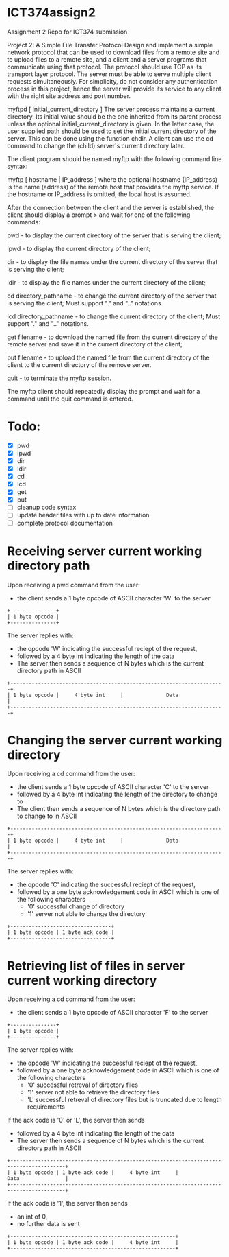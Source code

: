 # ICT374assign2
Assignment 2 Repo for ICT374 submission

Project 2: A Simple File Transfer Protocol
Design and implement a simple network protocol that can be used to download files from a remote site and to upload files to a remote site, and a client and a server programs that communicate using that protocol. The protocol should use TCP as its transport layer protocol. The server must be able to serve multiple client requests simultaneously. For simplicity, do not consider any authentication process in this project, hence the server will provide its service to any client with the right site address and port number.

myftpd [ initial_current_directory ]
The server process maintains a current directory. Its initial value should be the one inherited from its parent process unless the optional initial_current_directory is given. In the latter case, the user supplied path should be used to set the initial current directory of the server. This can be done using the function chdir. A client can use the cd command to change the (child) server's current directory later.

The client program should be named myftp with the following command line syntax:

myftp [ hostname | IP_address ]
where the optional hostname (IP_address) is the name (address) of the remote host that provides the myftp service. If the hostname or IP_address is omitted, the local host is assumed.

After the connection between the client and the server is established, the client should display a prompt > and wait for one of the following commands:

pwd - to display the current directory of the server that is serving the client;

lpwd - to display the current directory of the client;

dir - to display the file names under the current directory of the server that is serving the client;

ldir - to display the file names under the current directory of the client;

cd directory_pathname - to change the current directory of the server that is serving the client; Must support "." and ".." notations.

lcd directory_pathname - to change the current directory of the client; Must support "." and ".." notations.

get filename - to download the named file from the current directory of the remote server and save it in the current directory of the client;

put filename - to upload the named file from the current directory of the client to the current directory of the remove server.

quit - to terminate the myftp session.

The myftp client should repeatedly display the prompt and wait for a command until the quit command is entered.

# Todo:
- [x] pwd
- [x] lpwd
- [x] dir
- [x] ldir
- [x] cd
- [x] lcd
- [x] get
- [x] put
- [ ] cleanup code syntax
- [ ] update header files with up to date information
- [ ] complete protocol documentation

# Receiving server current working directory path

Upon receiving a pwd command from the user: 
- the client sends a 1 byte opcode of ASCII character 'W' to the server
```
+---------------+
| 1 byte opcode |
+---------------+
```
The server replies with: 
- the opcode 'W' indicating the successful reciept of the request, 
- followed by a 4 byte int indicating the length of the data
- The server then sends a sequence of N bytes which is the current directory path in ASCII
```
+----------------------------------------------------------------------+
| 1 byte opcode |     4 byte int     |              Data               |
+----------------------------------------------------------------------+
```

# Changing the server current working directory

Upon receiving a cd command from the user: 
- the client sends a 1 byte opcode of ASCII character 'C' to the server
- followed by a 4 byte int indicating the length of the directory to change to
- The client then sends a sequence of N bytes which is the directory path to change to in ASCII
```
+----------------------------------------------------------------------+
| 1 byte opcode |     4 byte int     |              Data               |
+----------------------------------------------------------------------+
```
The server replies with: 
- the opcode 'C' indicating the successful reciept of the request, 
- followed by a one byte acknowledgement code in ASCII which is one of the following characters
  - '0' successful change of directory
  - '1' server not able to change the directory
```
+---------------------------------+
| 1 byte opcode | 1 byte ack code |
+---------------------------------+
```

# Retrieving list of files in server current working directory

Upon receiving a cd command from the user:
- the client sends a 1 byte opcode of ASCII character 'F' to the server
```
+---------------+
| 1 byte opcode |
+---------------+
```
The server replies with: 
- the opcode 'W' indicating the successful reciept of the request, 
- followed by a one byte acknowledgement code in ASCII which is one of the following characters
  - '0' successful retreval of directory files
  - '1' server not able to retrieve the directory files
  - 'L' successful retreval of directory files but is truncated due to length requirements

If the ack code is '0' or 'L', the server then sends
- followed by a 4 byte int indicating the length of the data
- The server then sends a sequence of N bytes which is the current directory path in ASCII
```
+----------------------------------------------------------------------------------------+
| 1 byte opcode | 1 byte ack code |     4 byte int     |              Data               |
+----------------------------------------------------------------------------------------+
```

If the ack code is '1', the server then sends
- an int of 0, 
- no further data is sent
```
+------------------------------------------------------+
| 1 byte opcode | 1 byte ack code |     4 byte int     |
+------------------------------------------------------+
```

